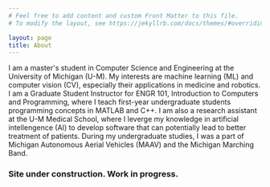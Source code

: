```yaml
---
# Feel free to add content and custom Front Matter to this file.
# To modify the layout, see https://jekyllrb.com/docs/themes/#overriding-theme-defaults

layout: page
title: About
---
```

I am a master's student in Computer Science and Engineering at the University
of Michigan (U-M). My interests are machine learning (ML) and computer vision
(CV), especially their applications in medicine and robotics. 
I am a Graduate Student Instructor for ENGR 101, Introduction to Computers and
Programming, where I teach first-year undergraduate students programming
concepts in MATLAB and C++. I am also a research assistant at the U-M Medical
School, where I leverge my knowledge in artificial intellengence (AI) to
develop software that can potentially lead to better treatment of patients.
During my undergraduate studies, I was a part of Michigan Autonomous Aerial
Vehicles (MAAV) and the Michigan Marching Band.

### Site under construction. Work in progress.
